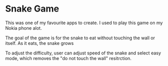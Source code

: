 # Snake Game

This was one of my favourite apps to create. I used to play this game on my Nokia phone alot.

The goal of the game is for the snake to eat without touching the wall or itself. As it eats, the snake grows

To adjust the difficulty, user can adjust speed of the snake and select easy mode, which removes the "do not touch the wall" resitrction. 
